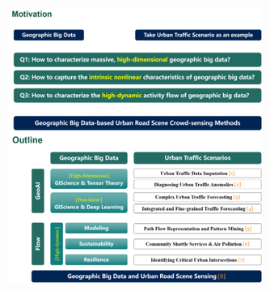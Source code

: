 ![Editing a markdown file for a talk](/images/Motivation.png)
![Editing a markdown file for a talk](/images/Outline.png)
